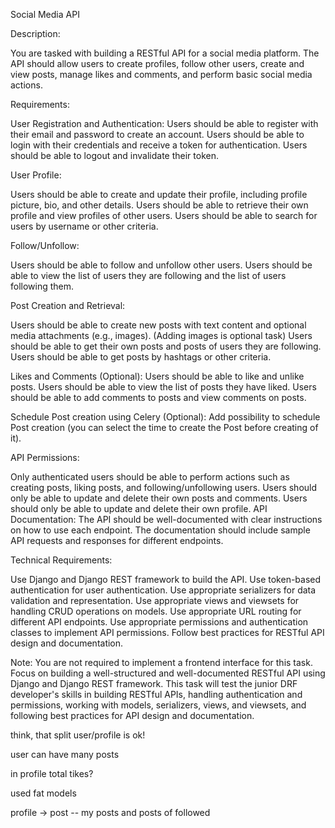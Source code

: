 Social Media API

Description:

You are tasked with building a RESTful API for a social media platform. The API should allow users to create profiles, follow other users, create and view posts, manage likes and comments, and perform basic social media actions.

Requirements:

User Registration and Authentication:
Users should be able to register with their email and password to create an account.
Users should be able to login with their credentials and receive a token for authentication.
Users should be able to logout and invalidate their token.

User Profile:

Users should be able to create and update their profile, including profile picture, bio, and other details.
Users should be able to retrieve their own profile and view profiles of other users.
Users should be able to search for users by username or other criteria.

Follow/Unfollow:

Users should be able to follow and unfollow other users.
Users should be able to view the list of users they are following and the list of users following them.

Post Creation and Retrieval:

Users should be able to create new posts with text content and optional media attachments (e.g., images). (Adding images is optional task)
Users should be able to get their own posts and posts of users they are following.
Users should be able to get posts by hashtags or other criteria.

Likes and Comments (Optional):
Users should be able to like and unlike posts. Users should be able to view the list of posts they have liked. Users should be able to add comments to posts and view comments on posts.

Schedule Post creation using Celery (Optional):
Add possibility to schedule Post creation (you can select the time to create the Post before creating of it).

API Permissions:

Only authenticated users should be able to perform actions such as creating posts, liking posts, and following/unfollowing users.
Users should only be able to update and delete their own posts and comments.
Users should only be able to update and delete their own profile.
API Documentation:
The API should be well-documented with clear instructions on how to use each endpoint.
The documentation should include sample API requests and responses for different endpoints.

Technical Requirements:

Use Django and Django REST framework to build the API.
Use token-based authentication for user authentication.
Use appropriate serializers for data validation and representation.
Use appropriate views and viewsets for handling CRUD operations on models.
Use appropriate URL routing for different API endpoints.
Use appropriate permissions and authentication classes to implement API permissions.
Follow best practices for RESTful API design and documentation.

Note: You are not required to implement a frontend interface for this task. Focus on building a well-structured and well-documented RESTful API using Django and Django REST framework. This task will test the junior DRF developer's skills in building RESTful APIs, handling authentication and permissions, working with models, serializers, views, and viewsets, and following best practices for API design and documentation.

think, that split user/profile is ok!

user can have many posts

in profile total tikes?

used fat models

profile -> post -- my posts
and 
posts of followed